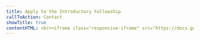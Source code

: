 ```yaml
---
title: Apply to the Introductory Fellowship
callToAction: Contact
showTitle: true
contentHTML: <br><iframe class="responsive-iframe" src="https://docs.google.com/forms/d/e/1FAIpQLSdghMwGiHODzXE26iYryye_GNGFQ-grxgefbxUzf1MyoEywbg/viewform?embedded=true" height="3000px" frameborder="0">Loading…</iframe>
---
```

